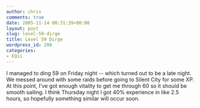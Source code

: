 ```yaml
---
author: chris
comments: true
date: 2005-11-14 00:31:39+00:00
layout: post
slug: level-59-dirge
title: Level 59 Dirge
wordpress_id: 200
categories:
- EQii
---
```


I managed to ding 59 on Friday night -- which turned out to be a late night. We messed around with some raids before going to Silent City for some XP. At this point, I've got enough vitality to get me through 60 so it should be smooth sailing. I think Thursday night I got 40% experience in like 2.5 hours, so hopefully something similar will occur soon.

